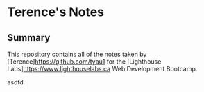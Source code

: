 # Terence's Notes

## Summary

This repository contains all of the notes taken by [Terence]https://github.com/tyau1 for the [Lighthouse Labs]https://www.lighthouselabs.ca Web Development Bootcamp.

asdfd